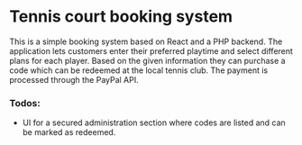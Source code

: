 # Tennis court booking system

This is a simple booking system based on React and a PHP backend. 
The application lets customers enter their preferred playtime and select different plans for each player. Based on the given information they can purchase a code which can be redeemed at the local tennis club. 
The payment is processed through the PayPal API. 

### Todos:

- UI for a secured administration section where codes are listed and can be marked as redeemed.
